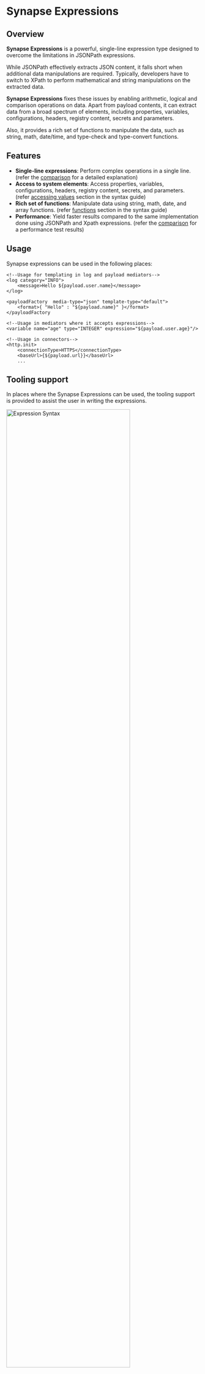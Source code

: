 # Synapse Expressions

## Overview

**Synapse Expressions** is a powerful, single-line expression type designed to overcome the limitations in JSONPath expressions.

While JSONPath effectively extracts JSON content, it falls short when additional data manipulations are required. Typically, developers have to switch to XPath to perform mathematical and string manipulations on the extracted data.

**Synapse Expressions** fixes these issues by enabling arithmetic, logical and comparison operations on data. Apart from payload contents, it can extract data from a broad spectrum of elements, including properties, variables, configurations, headers, registry content, secrets and parameters. 

Also, it provides a rich set of functions to manipulate the data, such as string, math, date/time, and type-check and type-convert functions.

## Features

- **Single-line expressions**: Perform complex operations in a single line. (refer the [comparison]({{base_path}}/reference/synapse-properties/synapse-expressions-comparison/#single-line-expression-vs-multiple-jsonpath-evaluations) for a detailed explanation)
- **Access to system elements**: Access properties, variables, configurations, headers, registry content, secrets, and parameters. (refer [accessing values]({{base_path}}/reference/synapse-properties/synapse-expressions-syntax/#accessing-values) section in the syntax guide)
- **Rich set of functions**: Manipulate data using string, math, date, and array functions. (refer [functions]({{base_path}}/reference/synapse-properties/synapse-expressions-syntax/#functions) section in the syntax guide)
- **Performance**: Yield faster results compared to the same implementation done using JSONPath and Xpath expressions. (refer the [comparison]({{base_path}}/reference/synapse-properties/synapse-expressions-comparison#performance-comparison) for a performance test results)

## Usage

Synapse expressions can be used in the following places:

```
<!--Usage for templating in log and payload mediators-->
<log category="INFO">
    <message>Hello ${payload.user.name}</message>
</log>

<payloadFactory  media-type="json" template-type="default">
    <format>{ "Hello" : "${payload.name}" }</format>
</payloadFactory

<!--Usage in mediators where it accepts expressions-->
<variable name="age" type="INTEGER" expression="${payload.user.age}"/>

<!--Usage in connectors-->
<http.init>
    <connectionType>HTTPS</connectionType>
    <baseUrl>{${payload.url}}</baseUrl>
    ...
```

## Tooling support

In places where the Synapse Expressions can be used, the tooling support is provided to assist the user in writing the expressions. 

<a href="{{base_path}}/assets/img/reference/VSCode_expression_support.gif"><img src="{{base_path}}/assets/img/reference/VSCode_expression_support.gif" alt="Expression Syntax" width="80%"></a>

```
